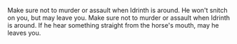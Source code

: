 Make sure not to murder or assault when Idrinth is around. He won't snitch on you, but may leave you.
Make sure not to murder or assault when Idrinth is around. If he hear something straight from the horse's mouth, may he leaves you.
